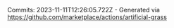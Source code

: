 Commits: 2023-11-11T12:26:05.722Z - Generated via https://github.com/marketplace/actions/artificial-grass
<br>
